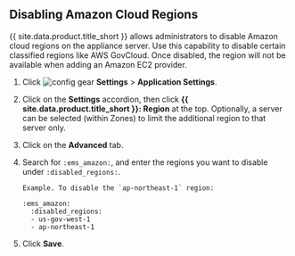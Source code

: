 ## Disabling Amazon Cloud Regions

{{ site.data.product.title_short }} allows administrators to disable Amazon cloud regions on
the appliance server. Use this capability to disable certain classified
regions like AWS GovCloud. Once disabled, the region will not be
available when adding an Amazon EC2 provider.

1.  Click ![config gear](../../images/config-gear.png) **Settings** > **Application Settings**.

2.  Click on the **Settings** accordion, then click **{{ site.data.product.title_short }}: Region** at the top.
    Optionally, a server can be selected (within Zones) to limit the additional
    region to that server only.

3.  Click on the **Advanced** tab.

4.  Search for `:ems_amazon:`, and enter the regions you want to disable
    under `:disabled_regions:`.

        Example. To disable the `ap-northeast-1` region:

        :ems_amazon:
          :disabled_regions:
          - us-gov-west-1
          - ap-northeast-1

5.  Click **Save**.
